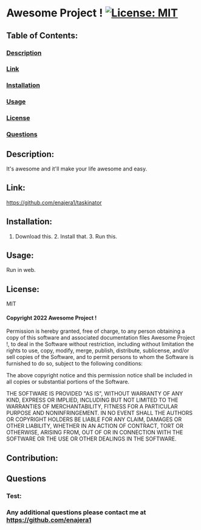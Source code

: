 
  # Awesome Project !              [![License: MIT](https://img.shields.io/badge/License-MIT-yellow.svg)](https://opensource.org/licenses/MIT) 
 
  ## Table of Contents:
  ### <a name="desc" href="## Description">Description</a> 
  ### <a name="link" href="link">Link</a>
  ### <a name="installation" href="## Installation">Installation</a>
  ### <a name="usage" href="## Usage">Usage</a>
  ### <a name="license" href="## License">License</a>
  ### <a name="questions" href="## Questions">Questions</a>
  ## Description:
  It's awesome and it'll make your life awesome and easy.

  ## Link: 
  https://github.com/enajera1/taskinator

  ## Installation: 
  1. Download this. 2. Install that. 3. Run this.
  
  ## Usage: 
  Run in web.

  ## License: 
  MIT
  #### Copyright 2022 Awesome Project !

  Permission is hereby granted, free of charge, to any person obtaining a copy of this software and associated documentation files Awesome Project !, to deal in the Software without restriction, including without limitation the rights to use, copy, modify, merge, publish, distribute, sublicense, and/or sell copies of the Software, and to permit persons to whom the Software is furnished to do so, subject to the following conditions:
  
  The above copyright notice and this permission notice shall be included in all copies or substantial portions of the Software.
  
  THE SOFTWARE IS PROVIDED "AS IS", WITHOUT WARRANTY OF ANY KIND, EXPRESS OR IMPLIED, INCLUDING BUT NOT LIMITED TO THE WARRANTIES OF MERCHANTABILITY, FITNESS FOR A PARTICULAR PURPOSE AND NONINFRINGEMENT. IN NO EVENT SHALL THE AUTHORS OR COPYRIGHT HOLDERS BE LIABLE FOR ANY CLAIM, DAMAGES OR OTHER LIABILITY, WHETHER IN AN ACTION OF CONTRACT, TORT OR OTHERWISE, ARISING FROM, OUT OF OR IN CONNECTION WITH THE SOFTWARE OR THE USE OR OTHER DEALINGS IN THE SOFTWARE.
  ## Contribution: 
  

  ## Questions 

  ### Test: 
  ### Any additional questions please contact me at https://github.com/enajera1
  